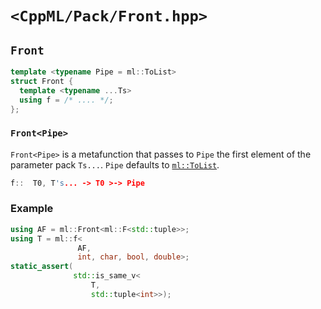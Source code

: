 # `<CppML/Pack/Front.hpp>`

## `Front`

```c++
template <typename Pipe = ml::ToList>
struct Front {
  template <typename ...Ts>
  using f = /* .... */;
};
```
### `Front<Pipe>`

`Front<Pipe>` is a metafunction that passes to `Pipe` the first element of the parameter pack `Ts...`. `Pipe` defaults to [`ml::ToList`](../Functional/ToList.md).

```c++
f::  T0, T's... -> T0 >-> Pipe
```

### Example

```c++
using AF = ml::Front<ml::F<std::tuple>>;
using T = ml::f<
               AF,
               int, char, bool, double>;
static_assert(
              std::is_same_v<
                  T,
                  std::tuple<int>>);

```

